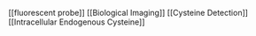 [[fluorescent probe]]
[[Biological Imaging]]
[[Cysteine Detection]]
[[Intracellular Endogenous Cysteine]]
